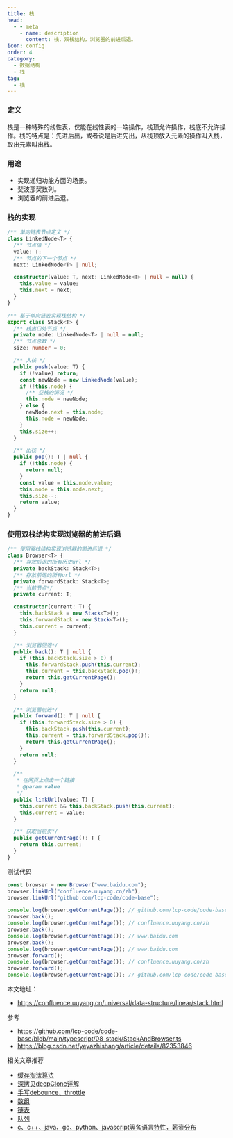 ```yaml
---
title: 栈
head:
  - - meta
    - name: description
      content: 栈，双栈结构，浏览器的前进后退。
icon: config
order: 4
category:
  - 数据结构
  - 栈
tag:
  - 栈
---
```


### **定义**
栈是一种特殊的线性表，仅能在线性表的一端操作，栈顶允许操作，栈底不允许操作。栈的特点是：先进后出，或者说是后进先出，从栈顶放入元素的操作叫入栈，取出元素叫出栈。

### **用途**
- 实现递归功能方面的场景。
- 斐波那契数列。
- 浏览器的前进后退。

### **栈的实现**
```ts
/** 单向链表节点定义 */
class LinkedNode<T> {
  /** 节点值 */
  value: T;
  /** 节点的下一个节点 */
  next: LinkedNode<T> | null;

  constructor(value: T, next: LinkedNode<T> | null = null) {
    this.value = value;
    this.next = next;
  }
}

/** 基于单向链表实现栈结构 */
export class Stack<T> {
  /** 栈出口处节点 */
  private node: LinkedNode<T> | null = null;
  /** 节点总数 */
  size: number = 0;

  /** 入栈 */
  public push(value: T) {
    if (!value) return;
    const newNode = new LinkedNode(value);
    if (!this.node) {
      /** 空栈的情况 */
      this.node = newNode;
    } else {
      newNode.next = this.node;
      this.node = newNode;
    }
    this.size++;
  }

  /** 出栈 */
  public pop(): T | null {
    if (!this.node) {
      return null;
    }
    const value = this.node.value;
    this.node = this.node.next;
    this.size--;
    return value;
  }
}
```
### **使用双栈结构实现浏览器的前进后退**
```ts
/** 使用双栈结构实现浏览器的前进后退 */
class Browser<T> {
  /** 存放后退的所有历史url */
  private backStack: Stack<T>;
  /** 存放前进的所有url */
  private forwardStack: Stack<T>;
  /** 当前节点*/
  private current: T;

  constructor(current: T) {
    this.backStack = new Stack<T>();
    this.forwardStack = new Stack<T>();
    this.current = current;
  }

  /** 浏览器回退*/
  public back(): T | null {
    if (this.backStack.size > 0) {
      this.forwardStack.push(this.current);
      this.current = this.backStack.pop()!;
      return this.getCurrentPage();
    }
    return null;
  }

  /** 浏览器前进*/
  public forward(): T | null {
    if (this.forwardStack.size > 0) {
      this.backStack.push(this.current);
      this.current = this.forwardStack.pop()!;
      return this.getCurrentPage();
    }
    return null;
  }

  /**
   * 在网页上点击一个链接
   * @param value
   */
  public linkUrl(value: T) {
    this.current && this.backStack.push(this.current);
    this.current = value;
  }

  /** 获取当前页*/
  public getCurrentPage(): T {
    return this.current;
  }
}
```
测试代码
```ts
const browser = new Browser("www.baidu.com");
browser.linkUrl("confluence.uuyang.cn/zh");
browser.linkUrl("github.com/lcp-code/code-base");

console.log(browser.getCurrentPage()); // github.com/lcp-code/code-base
browser.back();
console.log(browser.getCurrentPage()); // confluence.uuyang.cn/zh
browser.back();
console.log(browser.getCurrentPage()); // www.baidu.com
browser.back();
console.log(browser.getCurrentPage()); // www.baidu.com
browser.forward();
console.log(browser.getCurrentPage()); // confluence.uuyang.cn/zh
browser.forward();
console.log(browser.getCurrentPage()); // github.com/lcp-code/code-base
```

本文地址：
- https://confluence.uuyang.cn/universal/data-structure/linear/stack.html

参考
- https://github.com/lcp-code/code-base/blob/main/typescript/08_stack/StackAndBrowser.ts
- https://blog.csdn.net/yeyazhishang/article/details/82353846

相关文章推荐
- [缓存淘汰算法](../../algorithm/faq/lru.md)
- [深拷贝deepClone详解](../faq/deep-clone.md)
- [手写debounce、throttle](../faq/debounce-throttle.md)
- [数组](./array.md)
- [链表](./linked.md)
- [队列](./queue.md)
- [c、c++、java、go、python、javascript等各语言特性，薪资分布](../../../universal/lang/lang-feature.md)
